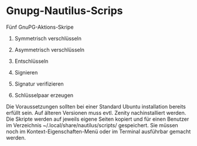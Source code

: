# Gnupg-Nautilus-Scrips
Fünf GnuPG-Aktions-Skripe 

1. Symmetrisch verschlüsseln

2. Asymmetrisch verschlüsseln

3. Entschlüsseln

4. Signieren

5. Signatur verifizieren

6. Schlüsselpaar erzeugen

Die Voraussetzungen sollten bei einer Standard Ubuntu installation bereits erfüllt sein. Auf älteren Versionen muss evtl. Zenity nachinstalliert werden. Die Skripte werden auf jeweils eigene Seiten kopiert und für einen Benutzer im Verzeichnis ~/.local/share/nautilus/scripts/ gespeichert. Sie müssen noch im Kontext-Eigenschaften-Menü oder im Terminal ausführbar gemacht werden. 
